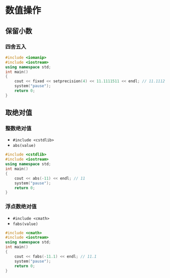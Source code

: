 # 数值操作

## 保留小数

### 四舍五入
```cpp
#include <iomanip>
#include <iostream>
using namespace std;
int main()
{
    cout << fixed << setprecision(4) << 11.1111511 << endl; // 11.1112
    system("pause");
    return 0;
}
```

## 取绝对值

### 整数绝对值

- `#include <cstdlib>`
- `abs(value)`

```cpp
#include <cstdlib>
#include <iostream>
using namespace std;
int main()
{
    cout << abs(-11) << endl; // 11
    system("pause");
    return 0;
}
```

### 浮点数绝对值

- `#include <cmath>`
- `fabs(value)`

```cpp
#include <cmath>
#include <iostream>
using namespace std;
int main()
{
    cout << fabs(-11.1) << endl; // 11.1
    system("pause");
    return 0;
}
```